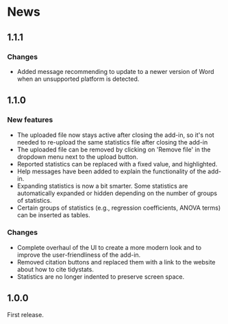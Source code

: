 # News

## 1.1.1

### Changes

* Added message recommending to update to a newer version of Word when an unsupported platform is detected.

## 1.1.0

### New features

* The uploaded file now stays active after closing the add-in, so it's not needed to re-upload the same statistics file after closing the add-in
* The uploaded file can be removed by clicking on 'Remove file' in the dropdown menu next to the upload button.
* Reported statistics can be replaced with a fixed value, and highlighted.
* Help messages have been added to explain the functionality of the add-in.
* Expanding statistics is now a bit smarter. Some statistics are automatically expanded or hidden depending on the number of groups of statistics.
* Certain groups of statistics (e.g., regression coefficients, ANOVA terms) can be inserted as tables.

### Changes

* Complete overhaul of the UI to create a more modern look and to improve the user-friendliness of the add-in.
* Removed citation buttons and replaced them with a link to the website about how to cite tidystats.
* Statistics are no longer indented to preserve screen space.

## 1.0.0

First release.
